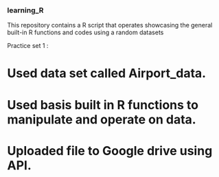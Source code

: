 ### learning_R
This repository contains a R script that operates showcasing the general built-in R functions and codes using a random datasets  

Practice set 1 : 
# Used data set called Airport_data.
# Used basis built in R functions to manipulate and operate on data.
# Uploaded file to Google drive using API.  
